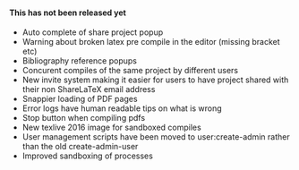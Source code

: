 #### This has not been released yet

- Auto complete of share project popup
- Warning about broken latex pre compile in the editor (missing bracket etc)
- Bibliography reference popups
- Concurent compiles of the same project by different users
- New invite system making it easier for users to have project shared with their non ShareLaTeX email address
- Snappier loading of PDF pages
- Error logs have human readable tips on what is wrong
- Stop button when compiling pdfs
- New texlive 2016 image for sandboxed compiles
- User management scripts have been moved to user:create-admin rather than the old create-admin-user
- Improved sandboxing of processes
